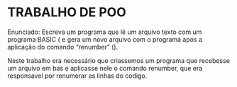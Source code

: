 # TRABALHO DE POO

Enunciado:
Escreva um programa que lê um arquivo texto com um programa BASIC (<nome arquivo.bas> e gera um novo arquivo com o programa após a aplicação do comando “renumber” (<nome arquivo-rn.bas>).

Neste trabalho era necessário que criassemos um programa que recebesse um arquivo em bas e aplicasse nele o comando renumber, que era responsavel por renumerar as linhas do codigo.
